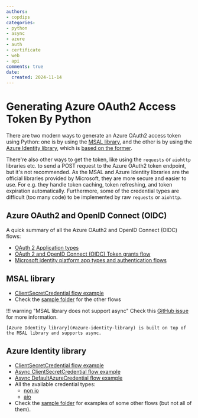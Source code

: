 ```yaml
---
authors:
- copdips
categories:
- python
- async
- azure
- auth
- certificate
- web
- api
comments: true
date:
  created: 2024-11-14
---
```


# Generating Azure OAuth2 Access Token By Python

There are two modern ways to generate an Azure OAuth2 access token using Python: one is by using the [MSAL library](https://learn.microsoft.com/en-us/entra/msal/python/), and the other is by using the [Azure Identity library](https://learn.microsoft.com/en-us/python/api/overview/azure/identity-readme?view=azure-python), which is [based on the former](https://github.com/AzureAD/microsoft-authentication-library-for-python/issues/299#issuecomment-768777645).

There're also other ways to get the token, like using the `requests` or `aiohttp` libraries etc. to send a POST request to the Azure OAuth2 token endpoint, but it's not recommended. As the MSAL and Azure Identity libraries are the official libraries provided by Microsoft, they are more secure and easier to use. For e.g. they handle token caching, token refreshing, and token expiration automatically. Furthermore, some of the credential types are difficult (too many code) to be implemented by raw `requests` or `aiohttp`.

<!-- more -->

## Azure OAuth2 and OpenID Connect (OIDC)

A quick summary of all the Azure OAuth2 and OpenID Connect (OIDC) flows:

- [OAuth 2 Application types](https://learn.microsoft.com/en-us/entra/identity-platform/v2-app-types)
- [OAuth 2 and OpenID Connect (OIDC) Token grants flow](https://learn.microsoft.com/en-us/entra/identity-platform/v2-oauth2-auth-code-flow)
- [Microsoft identity platform app types and authentication flows](https://learn.microsoft.com/en-us/entra/identity-platform/authentication-flows-app-scenarios)

## MSAL library

- [ClientSecretCredential flow example](https://github.com/AzureAD/microsoft-authentication-library-for-python/blob/dev/sample/confidential_client_sample.py)
- Check the [sample folder](https://github.com/AzureAD/microsoft-authentication-library-for-python/blob/dev/s) for the other flows

!!! warning "MSAL library does not support async"
    Check this [GitHub issue](https://github.com/AzureAD/microsoft-authentication-library-for-python/issues/88) for more information.

    [Azure Identity library](#azure-identity-library) is built on top of the MSAL library and supports async.

## Azure Identity library

- [ClientSecretCredential flow example](https://learn.microsoft.com/en-us/python/api/azure-identity/azure.identity.clientsecretcredential?view=azure-python#examples)
- [Async ClientSecretCredential flow example](https://learn.microsoft.com/en-us/python/api/azure-identity/azure.identity.aio.clientsecretcredential?view=azure-python#examples)
- [Async DefaultAzureCredential flow example](https://learn.microsoft.com/en-us/python/api/overview/azure/identity-readme?view=azure-python#async-credentials)
- All the available credential types:
    - [non io](https://github.com/Azure/azure-sdk-for-python/blob/main/sdk/identity/azure-identity/azure/identity/__init__.py)
    - [aio](https://github.com/Azure/azure-sdk-for-python/blob/main/sdk/identity/azure-identity/azure/identity/aio/__init__.py)
- Check the [sample folder](https://github.com/Azure/azure-sdk-for-python/tree/main/sdk/identity/azure-identity/samples) for examples of some other flows (but not all of them).
